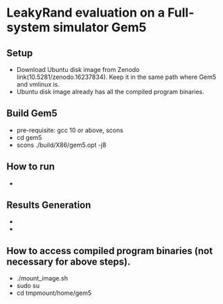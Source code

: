 # LeakyRand evaluation on a Full-system simulator Gem5

## Setup
- Download Ubuntu disk image from Zenodo link(10.5281/zenodo.16237834). Keep it in the same path where Gem5 and vmlinux is.
- Ubuntu disk image already has all the compiled program binaries.
## Build Gem5
- pre-requisite: gcc 10 or above, scons
- cd gem5
- scons ./build/X86/gem5.opt -j8
## How to run
- 
## Results Generation
-
-
## How to access compiled program binaries (not necessary for above steps).
- ./mount\_image.sh
- sudo su
- cd tmpmount/home/gem5
